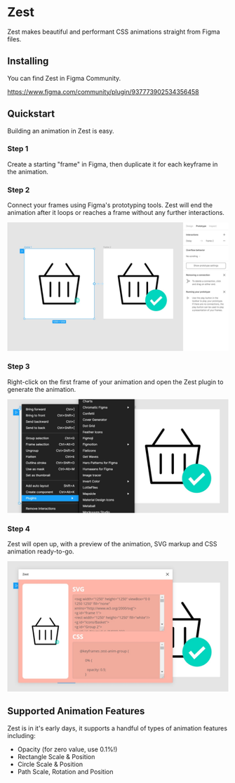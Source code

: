 # Zest
Zest makes beautiful and performant CSS animations straight from Figma files.

## Installing

You can find Zest in Figma Community.

https://www.figma.com/community/plugin/937773902534356458

## Quickstart

Building an animation in Zest is easy.

### Step 1

Create a starting "frame" in Figma, then duplicate it for each keyframe in the animation.

### Step 2

Connect your frames using Figma's prototyping tools. Zest will end the animation after it loops or reaches a frame without any further interactions.

![Image of figma frames for demo animation connected via Figma prototyping tools](assets/images/instructions/step-1.jpg)

### Step 3

Right-click on the first frame of your animation and open the Zest plugin to generate the animation.

![Image of figma plugin menu](assets/images/instructions/step-2.jpg)

### Step 4

Zest will open up, with a preview of the animation, SVG markup and CSS animation ready-to-go.

![Image of Zest UI with preview animation and output markup](assets/images/instructions/step-3.jpg)


## Supported Animation Features

Zest is in it's early days, it supports a handful of types of animation features including:

 - Opacity (for zero value, use 0.1%!)
 - Rectangle Scale & Position
 - Circle Scale & Position
 - Path Scale, Rotation and Position